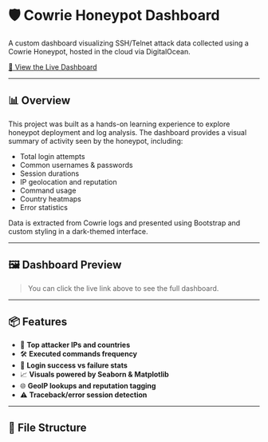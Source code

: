 # 🛡️ Cowrie Honeypot Dashboard

A custom dashboard visualizing SSH/Telnet attack data collected using a Cowrie Honeypot, hosted in the cloud via DigitalOcean.

[🔗 View the Live Dashboard](https://cjturesko.github.io/honeypot_lab/)

---

## 📊 Overview

This project was built as a hands-on learning experience to explore honeypot deployment and log analysis. The dashboard provides a visual summary of activity seen by the honeypot, including:

- Total login attempts
- Common usernames & passwords
- Session durations
- IP geolocation and reputation
- Command usage
- Country heatmaps
- Error statistics

Data is extracted from Cowrie logs and presented using Bootstrap and custom styling in a dark-themed interface.

---

## 🖼️ Dashboard Preview

> You can click the live link above to see the full dashboard.  

---

## 📦 Features

- 🎯 **Top attacker IPs and countries**
- 🛠️ **Executed commands frequency**
- 📌 **Login success vs failure stats**
- 📈 **Visuals powered by Seaborn & Matplotlib**
- 🌐 **GeoIP lookups and reputation tagging**
- ⚠️ **Traceback/error session detection**

---

## 📁 File Structure

